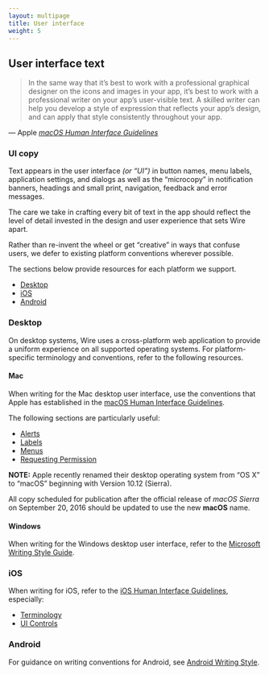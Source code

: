 ```yaml
---
layout: multipage
title: User interface
weight: 5
---
```


## User interface text

> In the same way that it’s best to work with a professional graphical designer on the icons and images in your app, it’s best to work with a professional writer on your app’s user-visible text. A skilled writer can help you develop a style of expression that reflects your app’s design, and can apply that style consistently throughout your app.

— Apple _[macOS Human Interface Guidelines][1]_

### UI copy

Text appears in the user interface _(or “UI”)_ in button names, menu labels, application settings, and dialogs as well as the “microcopy” in notification banners, headings and small print, navigation, feedback and error messages.

The care we take in crafting every bit of text in the app should reflect the level of detail invested in the design and user experience that sets Wire apart.

Rather than re-invent the wheel or get “creative” in ways that confuse users, we defer to existing platform conventions wherever possible.

The sections below provide resources for each platform we support.

<!-- MarkdownTOC autolink="true" bracket="round" depth="1" -->

- [Desktop](#desktop)
- [iOS](#ios)
- [Android](#android)

<!-- /MarkdownTOC -->

### Desktop

On desktop systems, Wire uses a cross-platform web application to provide a uniform experience on all supported operating systems. For platform-specific terminology and conventions, refer to the following resources.

#### Mac

When writing for the Mac desktop user interface, use the conventions that Apple has established in the [macOS Human Interface Guidelines][1].

The following sections are particularly useful:

- [Alerts][2]
- [Labels][3]
- [Menus][4]
- [Requesting Permission][5]

**NOTE:** Apple recently renamed their desktop operating system from “OS X” to “macOS” beginning with Version 10.12 (Sierra).

All copy scheduled for publication after the official release of _macOS Sierra_ on September 20, 2016 should be updated to use the new **macOS** name.

#### Windows

When writing for the Windows desktop user interface, refer to the [Microsoft Writing Style Guide][6].

### iOS

When writing for iOS, refer to the [iOS Human Interface Guidelines][7], especially:

- [Terminology][8]
- [UI Controls][9]

### Android

For guidance on writing conventions for Android, see [Android Writing Style][10].

[1]: https://developer.apple.com/macos/human-interface-guidelines/
[2]: https://developer.apple.com/macos/human-interface-guidelines/windows-and-views/alerts/
[3]: https://developer.apple.com/macos/human-interface-guidelines/fields-and-labels/labels/
[4]: https://developer.apple.com/macos/human-interface-guidelines/menus/
[5]: https://developer.apple.com/macos/human-interface-guidelines/user-interaction/requesting-permission/
[6]: https://docs.microsoft.com/en-us/style-guide/
[7]: https://developer.apple.com/ios/human-interface-guidelines/
[8]: https://developer.apple.com/ios/human-interface-guidelines/visual-design/terminology/
[9]: https://developer.apple.com/ios/human-interface-guidelines/controls/buttons/
[10]: https://developer.android.com/design/style/writing.html
